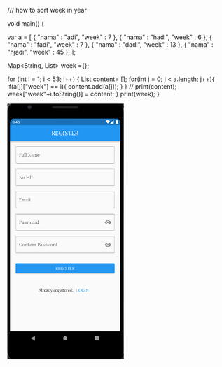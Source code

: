 /// how to sort week in year

void main() {
 
  var a = [
    {
      "nama" : "adi",
      "week"  : 7
    },
    {
      "nama" : "hadi",
      "week"  : 6
    },
    {
      "nama" : "fadi",
      "week"  : 7
    },
    {
      "nama" : "dadi",
      "week"  : 13
    },
    {
      "nama" : "hjadi",
      "week"  : 45
    },
  ];
  
  Map<String, List<Object>> week ={};
  
  for (int i = 1; i < 53; i++) {
    List<Object> content= [];
   for(int j = 0; j < a.length; j++){
         if(a[j]["week"] == i){
           content.add(a[j]);
         }
   }
//     print(content);
    week["week"+i.toString()] = content; 
  }
  print(week);
}






![GitHub Logo](images/1.PNG)
